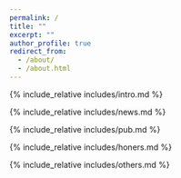 ```yaml
---
permalink: /
title: ""
excerpt: ""
author_profile: true
redirect_from: 
  - /about/
  - /about.html
---
```


<span class='anchor' id='about-me'></span>
{% include_relative includes/intro.md %}


{% include_relative includes/news.md %}

{% include_relative includes/pub.md %}

{% include_relative includes/honers.md %}

{% include_relative includes/others.md %}

<center>
  <script type='text/javascript' id='clustrmaps' src='//cdn.clustrmaps.com/map_v2.js?cl=ffffff&w=300&t=n&d=a5rWeG4X33HKibIbIKlLY3Yg-YiOuwroghkfeTzwwYA&co=4fadef&ct=ffffff&cmo=3acc3a&cmn=ff5353'></script>
</center>

